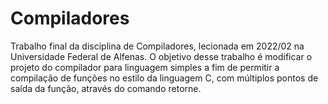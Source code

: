 # Compiladores

Trabalho final da disciplina de Compiladores, lecionada em 2022/02 na Universidade Federal de Alfenas.
O objetivo desse trabalho é modificar o projeto do compilador para linguagem simples a fim de permitir a compilação de funções no estilo da linguagem C, com múltiplos pontos de saída da função, através do comando retorne.
